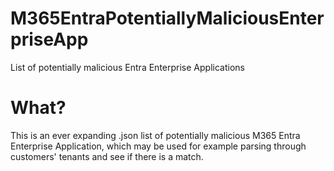 # M365EntraPotentiallyMaliciousEnterpriseApp
List of potentially malicious Entra Enterprise Applications


# What?
This is an ever expanding .json list of potentially malicious M365 Entra Enterprise Application, which may be used for example parsing through customers' tenants and see if there is a match.
